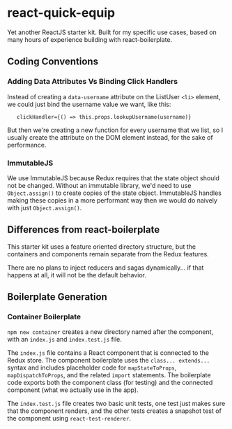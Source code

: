 # react-quick-equip
Yet another ReactJS starter kit. Built for my specific use cases,
based on many hours of experience building with react-boilerplate.

## Coding Conventions

### Adding Data Attributes Vs Binding Click Handlers
Instead of creating a `data-username` attribute on the ListUser `<li>`
element, we could just bind the username value we want, like this:
   
       clickHandler={() => this.props.lookupUsername(username)}

But then we're creating a new function for every username that we
list, so I usually create the attribute on the DOM element instead,
for the sake of performance.

### ImmutableJS
We use ImmutableJS because Redux requires that the state object should
not be changed. Without an immutable library, we'd need to use
`Object.assign()` to create copies of the state object. ImmutableJS
handles making these copies in a more performant way then we would do
naively with just `Object.assign()`.

## Differences from react-boilerplate

This starter kit uses a feature oriented directory structure, but the
containers and components remain separate from the Redux features.

There are no plans to inject reducers and sagas dynamically... if that
happens at all, it will not be the default behavior.

## Boilerplate Generation

### Container Boilerplate
`npm new container` creates a new directory named after the component,
with an `index.js` and `index.test.js` file. 

The `index.js` file contains a React component that is connected to
the Redux store. The component boilerplate uses the
`class... extends...` syntax and includes placeholder code for
`mapStateToProps`, `mapDispatchToProps`, and the related `import`
statements. The boilerplate code exports both the component class (for
testing) and the connected component (what we actually use in the
app). 

The `index.test.js` file creates two basic unit tests, one test just
makes sure that the component renders, and the other tests creates a
snapshot test of the component using `react-test-renderer`.
